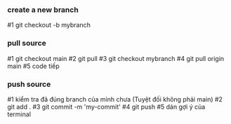 ### create a new branch

#1 git checkout -b mybranch

### pull source

#1 git checkout main
#2 git pull
#3 git checkout mybranch
#4 git pull origin main
#5 code tiếp

### push source

#1 kiểm tra đã đúng branch của mình chưa (Tuyệt đối không phải main)
#2 git add .
#3 git commit -m 'my-commit'
#4 git push
#5 dán gợi ý của terminal
